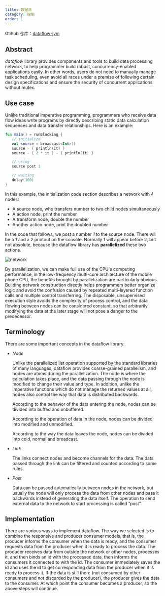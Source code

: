 ```yaml
---
title: 数据流
category: 控制
order: 1
---
```


Gtihub 仓库：[dataflow-jvm](https://github.com/MechDancer/dataflow-jvm)

## Abstract

*dataflow* library provides components and tools to build data processing network, to help programmer build robust, concurrency-enabled applications easily. In other words, users do not need to manually manage task scheduling, even avoid all races under a premise of following certain design specifications and ensure the security of concurrent applications without mutex.

## Use case

Unlike traditional imperative programming, programmers who receive data flow ideas write programs by directly describing static data calculation sequences and data transfer relationships. Here is an example:

 ```kotlin
fun main() = runBlocking {
    // initialize
    val source = broadcast<Int>()
    source - { println(it) }
    source - { 2 * it } - { println(it) }

    // using
    source post 1

    // waiting
    delay(100)
}
 ```

In this example, the initialization code section describes a network with 4 nodes:

* A source node, who transfers number to two child nodes simultaneously
* A action node, print the number
* A transform node, double the number
* Another action node, print the doubled number

In the code that follows, we post a number *1* to the source node. There will be a *1* and a *2* printout on the console. Normally 1 will appear before 2, but not absolute, because the dataflow library has **parallelized** these two actions.

![network](/doc_images/network.png)

By parallelization, we can make full use of the CPU's computing performance, in the low-frequency multi-core architecture of the mobile phone CPU, the benefits brought by parallelization are particularly obvious. Building network construction directly helps programmers better organize logic and avoid the confusion caused by repeated multi-layered function calls and multiple control transferring. The disposable, unsupervised execution style avoids the complexity of process control, and the data flowing between nodes can be considered constant, so that arbitrarily modifying the data at the later stage will not pose a danger to the predecessor.

## Terminology

There are some important concepts in the dataflow library:

* *Node*

  Unlike the parallelized list operation supported by the standard libraries of many languages, dataflow provides coarse-grained parallelism, and nodes are atoms during the parallelization. The node is where the calculation takes place, and the data passing through the node is modified to change their value and type. In addition, unlike the imperative functions which do not manage the returned values at all, nodes also control the way that data is distributed backwards. 

  According to the behavior of the data entering the node, nodes can be divided into buffed and unbuffered. 

  According to the operation of data in the node, nodes can be divided into modified and unmodified.

  According to the way the data leaves the node, nodes can be divided into cold, normal and broadcast.

* *Link*

  The links connect nodes and become channels for the data. The data passed through the link can be filtered and counted according to some rules.

* *Post*

  Data can be passed automatically between nodes in the network, but usually the node will only process the data from other nodes and pass it backwards instead of generating the data itself. The operation to send external data to the network to start processing is called “post”.

## Implementation

There are various ways to implement dataflow. The way we selected is to combine the responsive and producer consumer models, that is, the producer informs the consumer when the data is ready, and the consumer requests data from the producer when it is ready to process the data. The producer receives data from outside the network or other nodes, processes it, and then binds an id with the processed data, then informs the consumers it connected to with the id. The consumer immediately saves the id and uses the id to get corresponding data from the producer when it is ready to process it. If the data is still there (not consumed by other consumers and not discarded by the producer), the producer gives the data to the consumer. At which point the consumer becomes a producer, so the above steps will continue.